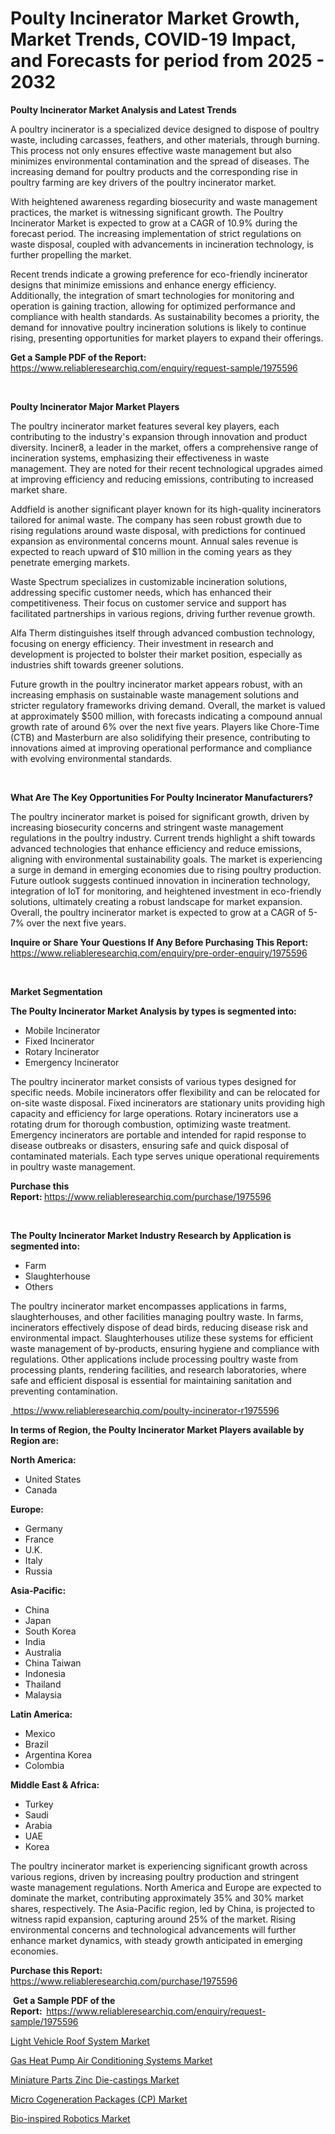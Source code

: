 <p><h1>Poulty Incinerator Market Growth, Market Trends, COVID-19 Impact, and Forecasts for period from 2025 - 2032</h1></p><p><strong>Poulty Incinerator Market Analysis and Latest Trends</strong></p>
<p><p>A poultry incinerator is a specialized device designed to dispose of poultry waste, including carcasses, feathers, and other materials, through burning. This process not only ensures effective waste management but also minimizes environmental contamination and the spread of diseases. The increasing demand for poultry products and the corresponding rise in poultry farming are key drivers of the poultry incinerator market.</p><p>With heightened awareness regarding biosecurity and waste management practices, the market is witnessing significant growth. The Poultry Incinerator Market is expected to grow at a CAGR of 10.9% during the forecast period. The increasing implementation of strict regulations on waste disposal, coupled with advancements in incineration technology, is further propelling the market. </p><p>Recent trends indicate a growing preference for eco-friendly incinerator designs that minimize emissions and enhance energy efficiency. Additionally, the integration of smart technologies for monitoring and operation is gaining traction, allowing for optimized performance and compliance with health standards. As sustainability becomes a priority, the demand for innovative poultry incineration solutions is likely to continue rising, presenting opportunities for market players to expand their offerings.</p></p>
<p><strong>Get a Sample PDF of the Report:&nbsp;</strong> <a href="https://www.reliableresearchiq.com/enquiry/request-sample/1975596?utm_campaign=1870&utm_medium=2&utm_source=Github&utm_content=ia&utm_term=02032025&utm_id=poulty-incinerator">https://www.reliableresearchiq.com/enquiry/request-sample/1975596</a></p>
<p>&nbsp;</p>
<p><strong>Poulty Incinerator Major Market Players</strong></p>
<p><p>The poultry incinerator market features several key players, each contributing to the industry's expansion through innovation and product diversity. Inciner8, a leader in the market, offers a comprehensive range of incineration systems, emphasizing their effectiveness in waste management. They are noted for their recent technological upgrades aimed at improving efficiency and reducing emissions, contributing to increased market share.</p><p>Addfield is another significant player known for its high-quality incinerators tailored for animal waste. The company has seen robust growth due to rising regulations around waste disposal, with predictions for continued expansion as environmental concerns mount. Annual sales revenue is expected to reach upward of $10 million in the coming years as they penetrate emerging markets.</p><p>Waste Spectrum specializes in customizable incineration solutions, addressing specific customer needs, which has enhanced their competitiveness. Their focus on customer service and support has facilitated partnerships in various regions, driving further revenue growth.</p><p>Alfa Therm distinguishes itself through advanced combustion technology, focusing on energy efficiency. Their investment in research and development is projected to bolster their market position, especially as industries shift towards greener solutions.</p><p>Future growth in the poultry incinerator market appears robust, with an increasing emphasis on sustainable waste management solutions and stricter regulatory frameworks driving demand. Overall, the market is valued at approximately $500 million, with forecasts indicating a compound annual growth rate of around 6% over the next five years. Players like Chore-Time (CTB) and Masterburn are also solidifying their presence, contributing to innovations aimed at improving operational performance and compliance with evolving environmental standards.</p></p>
<p>&nbsp;</p>
<p><strong>What Are The Key Opportunities For Poulty Incinerator Manufacturers?</strong></p>
<p><p>The poultry incinerator market is poised for significant growth, driven by increasing biosecurity concerns and stringent waste management regulations in the poultry industry. Current trends highlight a shift towards advanced technologies that enhance efficiency and reduce emissions, aligning with environmental sustainability goals. The market is experiencing a surge in demand in emerging economies due to rising poultry production. Future outlook suggests continued innovation in incineration technology, integration of IoT for monitoring, and heightened investment in eco-friendly solutions, ultimately creating a robust landscape for market expansion. Overall, the poultry incinerator market is expected to grow at a CAGR of 5-7% over the next five years.</p></p>
<p><strong>Inquire or Share Your Questions If Any Before Purchasing This Report:</strong> <a href="https://www.reliableresearchiq.com/enquiry/pre-order-enquiry/1975596?utm_campaign=1870&utm_medium=2&utm_source=Github&utm_content=ia&utm_term=02032025&utm_id=poulty-incinerator">https://www.reliableresearchiq.com/enquiry/pre-order-enquiry/1975596</a></p>
<p>&nbsp;</p>
<p><strong>Market Segmentation</strong></p>
<p><strong>The Poulty Incinerator Market Analysis by types is segmented into:</strong></p>
<p><ul><li>Mobile Incinerator</li><li>Fixed Incinerator</li><li>Rotary Incinerator</li><li>Emergency Incinerator</li></ul></p>
<p><p>The poultry incinerator market consists of various types designed for specific needs. Mobile incinerators offer flexibility and can be relocated for on-site waste disposal. Fixed incinerators are stationary units providing high capacity and efficiency for large operations. Rotary incinerators use a rotating drum for thorough combustion, optimizing waste treatment. Emergency incinerators are portable and intended for rapid response to disease outbreaks or disasters, ensuring safe and quick disposal of contaminated materials. Each type serves unique operational requirements in poultry waste management.</p></p>
<p><strong>Purchase this Report:&nbsp;</strong><a href="https://www.reliableresearchiq.com/purchase/1975596?utm_campaign=1870&utm_medium=2&utm_source=Github&utm_content=ia&utm_term=02032025&utm_id=poulty-incinerator">https://www.reliableresearchiq.com/purchase/1975596</a></p>
<p>&nbsp;</p>
<p><strong>The Poulty Incinerator Market Industry Research by Application is segmented into:</strong></p>
<p><ul><li>Farm</li><li>Slaughterhouse</li><li>Others</li></ul></p>
<p><p>The poultry incinerator market encompasses applications in farms, slaughterhouses, and other facilities managing poultry waste. In farms, incinerators effectively dispose of dead birds, reducing disease risk and environmental impact. Slaughterhouses utilize these systems for efficient waste management of by-products, ensuring hygiene and compliance with regulations. Other applications include processing poultry waste from processing plants, rendering facilities, and research laboratories, where safe and efficient disposal is essential for maintaining sanitation and preventing contamination.</p></p>
<p><a href="https://www.reliableresearchiq.com/poulty-incinerator-r1975596?utm_campaign=1870&utm_medium=2&utm_source=Github&utm_content=ia&utm_term=02032025&utm_id=poulty-incinerator">&nbsp;https://www.reliableresearchiq.com/poulty-incinerator-r1975596</a></p>
<p><strong>In terms of Region, the Poulty Incinerator Market Players available by Region are:</strong></p>
<p>
    <p> <strong> North America: </strong>
        <ul>
            <li>United States</li>
            <li>Canada</li>
        </ul>
        </p> 
    <p> <strong> Europe: </strong>
        <ul>
            <li>Germany</li>
            <li>France</li>
            <li>U.K.</li>
            <li>Italy</li>
            <li>Russia</li>
        </ul>
        </p> 
    <p> <strong> Asia-Pacific: </strong>
        <ul>
            <li>China</li>
            <li>Japan</li>
            <li>South Korea</li>
            <li>India</li>
            <li>Australia</li>
            <li>China Taiwan</li>
            <li>Indonesia</li>
            <li>Thailand</li>
            <li>Malaysia</li>
        </ul>
        </p> 
    <p> <strong> Latin America: </strong>
        <ul>
            <li>Mexico</li>
            <li>Brazil</li>
            <li>Argentina Korea</li>
            <li>Colombia</li>
        </ul>
        </p> 
    <p> <strong> Middle East & Africa: </strong>
        <ul>
            <li>Turkey</li>
            <li>Saudi</li>
            <li>Arabia</li>
            <li>UAE</li>
            <li>Korea</li>
        </ul>
    </p>
    </p>
<p><p>The poultry incinerator market is experiencing significant growth across various regions, driven by increasing poultry production and stringent waste management regulations. North America and Europe are expected to dominate the market, contributing approximately 35% and 30% market shares, respectively. The Asia-Pacific region, led by China, is projected to witness rapid expansion, capturing around 25% of the market. Rising environmental concerns and technological advancements will further enhance market dynamics, with steady growth anticipated in emerging economies.</p></p>
<p><strong>Purchase this Report: </strong><a href="https://www.reliableresearchiq.com/purchase/1975596?utm_campaign=1870&utm_medium=2&utm_source=Github&utm_content=ia&utm_term=02032025&utm_id=poulty-incinerator">https://www.reliableresearchiq.com/purchase/1975596</a></p>
<p>&nbsp;<strong>Get a Sample PDF of the Report:&nbsp;&nbsp;</strong><a href="https://www.reliableresearchiq.com/enquiry/request-sample/1975596?utm_campaign=1870&utm_medium=2&utm_source=Github&utm_content=ia&utm_term=02032025&utm_id=poulty-incinerator">https://www.reliableresearchiq.com/enquiry/request-sample/1975596</a></p>
<p><strong></strong></p>
<p><p><a href="https://github.com/forgazerbyjt/Market-Research-Report-List-1/blob/main/light-vehicle-roof-system-market.md?utm_campaign=1870&utm_medium=2&utm_source=Github&utm_content=ia&utm_term=02032025&utm_id=poulty-incinerator">Light Vehicle Roof System Market</a></p><p><a href="https://github.com/manesros8/Market-Research-Report-List-1/blob/main/gas-heat-pump-air-conditioning-systems-market.md?utm_campaign=1870&utm_medium=2&utm_source=Github&utm_content=ia&utm_term=02032025&utm_id=poulty-incinerator">Gas Heat Pump Air Conditioning Systems Market</a></p><p><a href="https://github.com/nacrehuipie/Market-Research-Report-List-1/blob/main/miniature-parts-zinc-die-castings-market.md?utm_campaign=1870&utm_medium=2&utm_source=Github&utm_content=ia&utm_term=02032025&utm_id=poulty-incinerator">Miniature Parts Zinc Die-castings Market</a></p><p><a href="https://github.com/merkinedry7b/Market-Research-Report-List-1/blob/main/micro-cogeneration-packages-cp-market.md?utm_campaign=1870&utm_medium=2&utm_source=Github&utm_content=ia&utm_term=02032025&utm_id=poulty-incinerator">Micro Cogeneration Packages (CP) Market</a></p><p><a href="https://github.com/urticagebbia/Market-Research-Report-List-1/blob/main/bio-inspired-robotics-market.md?utm_campaign=1870&utm_medium=2&utm_source=Github&utm_content=ia&utm_term=02032025&utm_id=poulty-incinerator">Bio-inspired Robotics Market</a></p></p>